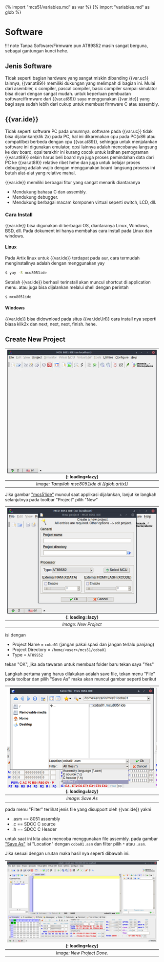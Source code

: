 {% import "mcs51/variables.md" as var %}
{% import "variables.md" as glob %}

# Software

!!! note
Tanpa Software/Firmware pun AT89S52 masih sangat berguna, sebagai gantungan kunci hehe.

## Jenis Software

Tidak seperti bagian hardware yang sangat miskin dibanding {{var.uc}} lainnya, {{var.at89}} memiliki dukungan yang melimpah di bagian ini. Mulai dari asembler, c compiler, pascal compiler, basic compiler sampai simulator bisa dicari dengan sangat mudah. untuk keperluan pembuatan software/firmware dari {{var.at89}} saya menggunakan {{var.ide}} yang bagi saya sudah lebih dari cukup untuk membuat firmware C atau assembly.

## {{var.ide}}

Tidak seperti software PC pada umumnya, software pada {{var.uc}} tidak bisa dijalankan(klik 2x) pada PC, hal ini dikarenakan cpu pada PC(x86 atau compatilbe) berbeda dengan cpu {{var.at89}}, sehingga untuk menjalankan software ini digunakan emulator, opsi lainnya adalah mencobanya langsung ke dev board, opsi terakhir ini kurang cocok untuk latihan pemograman {{var.at89}} selain harus beli board nya juga proses pemindahan data dari PC ke {{var.at89}} relative ribet hehe dan juga untuk belajar proses debugging adalah wajib dengan menggunakan board langsung prosess ini butuh alat-alat yang relative mahal.

{{var.ide}} memiliki berbagai fitur yang sangat menarik diantaranya

- Mendukung bahasa C dan assembly.
- Mendukung debugger.
- Mendukung berbagai macam komponen virtual seperti switch, LCD, dll.

### Cara Install

{{var.ide}} bisa digunakan di berbagai OS, diantaranya Linux, Windows, BSD, dll. Pada dokument ini hanya membahas cara install pada Linux dan windows.

#### Linux

Pada Artix linux untuk {{var.ide}} terdapat pada aur, cara termudah menginstallnya adalah dengan menggunakan yay

```bash
$ yay -S mcu8051ide
```

Setelah {{var.ide}} berhasil terinstall akan muncul shortcut di application menu. atau juga bisa dijalankan melalui shell dengan perintah

```bash
$ mcu8051ide
```

#### Windows

{{var.ide}} bisa didownload pada situs {{var.ideUrl}} cara install nya seperti biasa klik2x dan next, next, next, finish. hehe.

## Create New Project
| <a name="image1"></a> !["1"](img/mcs8051ide.webp){: loading=lazy} |
|:--:|
| *Image: Tampilah msc8051ide di {{glob.artix}}* |

Jika gambar ["mcs51ide"](#image1) muncul saat applikasi dijalankan, lanjut ke langkah selanjutnya pada toolbar "Project" pilih "New"

| <a name="image2" ></a> ![2](img/mcs8051ide-newProject.webp){: loading=lazy}|
|:--:|
|*Image: New Project*|

isi dengan

* Project Name = `coba01` (jangan pakai spasi dan jangan terlalu panjang)
* Project Directory = `/home/<user>/mcs51/coba01`
* Type = `AT89S52`

tekan "OK", jika ada tawaran untuk membuat folder baru tekan saya "Yes"

Langkah pertama yang harus dilakukan adalah save file, tekan menu "File" pada toolbar dan pilih "Save As" maka akan muncul gambar seperti berikut

| <a name="image3" ></a> ![3](img/mcs8051ide-saveAs.webp){: loading=lazy}|
|:--:|
|*Image: Save As*|

pada menu "Filter" terlihat jenis file yang disupport oleh {{var.ide}} yakni

* .asm == 8051 assembly
* .c == SDCC C source 
* .h == SDCC C Header

untuk saat ini kita akan mencoba menggunakan file assembly. pada gambar ["Save As"](#image3) isi "Location" dengan `coba01.asm` dan filter pilih `*` atau `.asm`.

Jika sesuai dengan urutan maka hasil nya seperti dibawah ini.

| <a name="image4" ></a> ![3](img/mcs8051ide-newProjectDone.webp){: loading=lazy}|
|:--:|
|*Image: New Project Done.*|
